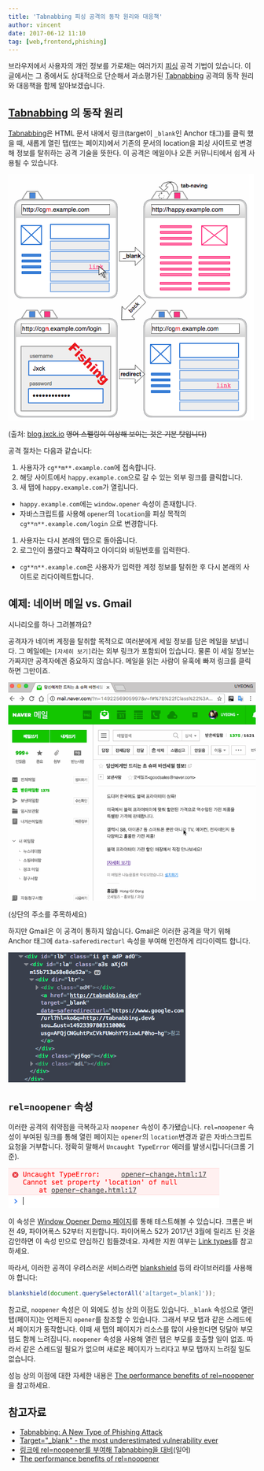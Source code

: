 ```yaml
---
title: 'Tabnabbing 피싱 공격의 동작 원리와 대응책'
author: vincent
date: 2017-06-12 11:10
tag: [web,frontend,phishing]
---
```


브라우저에서 사용자의 개인 정보를 가로채는 여러가지 [피싱](https://en.wikipedia.org/wiki/Phishing) 공격 기법이 있습니다.
이 글에서는 그 중에서도 상대적으로 단순해서 과소평가된 [Tabnabbing] 공격의 동작 원리와 대응책을 함께 알아보겠습니다.
<!--more-->

## [Tabnabbing] 의 동작 원리

[Tabnabbing]은 HTML 문서 내에서 링크(target이 `_blank`인 Anchor 태그)를 클릭 했을 때,
새롭게 열린 탭(또는 페이지)에서 기존의 문서의 location을 피싱 사이트로 변경해 정보를 탈취하는 공격 기술을 뜻한다.
이 공격은 메일이나 오픈 커뮤니티에서 쉽게 사용될 수 있습니다.

![](/files/2017-06-tabnabbing/tabnabbing.png)

(출처: [blog.jxck.io](https://blog.jxck.io/entries/2016-06-12/noopener.html) ~~영어 스펠링이 이상해 보이는 것은 기분 탓입니다~~)

공격 절차는 다음과 같습니다:

1. 사용자가 `cg**m**.example.com`에 접속합니다.
1. 해당 사이트에서 `happy.example.com`으로 갈 수 있는 외부 링크를 클릭합니다.
1. 새 탭에 `happy.example.com`가 열립니다.
  - `happy.example.com`에는 `window.opener` 속성이 존재합니다.
  - 자바스크립트를 사용해 `opener`의 `location`을 피싱 목적의 `cg**n**.example.com/login` 으로 변경합니다.
1. 사용자는 다시 본래의 탭으로 돌아옵니다.
1. 로그인이 풀렸다고 **착각**하고 아이디와 비밀번호를 입력한다.
  - `cg**n**.example.com`은 사용자가 입력한 계정 정보를 탈취한 후 다시 본래의 사이트로 리다이렉트합니다.

## 예제: 네이버 메일 vs. Gmail

시나리오를 하나 그려볼까요?

공격자가 네이버 계정을 탈취할 목적으로 여러분에게 세일 정보를 담은 메일을 보냅니다.
그 메일에는 `[자세히 보기]`라는 외부 링크가 포함되어 있습니다.
물론 이 세일 정보는 가짜지만 공격자에겐 중요하지 않습니다.
메일을 읽는 사람이 유혹에 빠져 링크를 클릭하면 그만이죠.

![](/files/2017-06-tabnabbing/naver.gif)

(상단의 주소를 주목하세요)

하지만 Gmail은 이 공격이 통하지 않습니다.
Gmail은 이러한 공격을 막기 위해 Anchor 태그에 `data-saferedirecturl` 속성을 부여해 안전하게 리다이렉트 합니다.

![](/files/2017-06-tabnabbing/gmail.png)

## `rel=noopener` 속성

이러한 공격의 취약점을 극복하고자 `noopener` 속성이 추가됐습니다.
`rel=noopener` 속성이 부여된 링크를 통해 열린 페이지는 `opener`의 `location`변경과 같은 자바스크립트 요청을 거부합니다.
정확히 말해서 `Uncaught TypeError` 에러를 발생시킵니다(크롬 기준).

![](/files/2017-06-tabnabbing/relopener.png)

이 속성은 [Window Opener Demo 페이지](https://labs.jxck.io/noopener/)를 통해 테스트해볼 수 있습니다.
크롬은 버전 49, 파이어폭스 52부터 지원합니다. 파이어폭스 52가 2017년 3월에 릴리즈 된 것을 감안하면 이 속성 만으로 안심하긴 힘들겠네요.
자세한 지원 여부는 [Link types](https://developer.mozilla.org/en-US/docs/Web/HTML/Link_types)를 참고하세요.

따라서, 이러한 공격이 우려스러운 서비스라면 [blankshield](http://danielstjules.github.io/blankshield/) 등의 라이브러리를 사용해야 합니다:

```javascript
blankshield(document.querySelectorAll('a[target=_blank]'));
```

참고로, `noopener` 속성은 이 외에도 성능 상의 이점도 있습니다.
`_blank` 속성으로 열린 탭(페이지)는 언제든지 `opener`를 참조할 수 있습니다.
그래서 부모 탭과 같은 스레드에서 페이지가 동작합니다.
이때 새 탭의 페이지가 리소스를 많이 사용한다면 덩달아 부모 탭도 함께 느려집니다.
`noopener` 속성을 사용해 열린 탭은 부모를 호출할 일이 없죠.
따라서 같은 스레드일 필요가 없으며 새로운 페이지가 느리다고 부모 탭까지 느려질 일도 없습니다.

성능 상의 이점에 대한 자세한 내용은 [The performance benefits of rel=noopener](https://jakearchibald.com/2016/performance-benefits-of-rel-noopener/)을 참고하세요.

## 참고자료

* [Tabnabbing: A New Type of Phishing Attack](http://www.azarask.in/blog/post/a-new-type-of-phishing-attack/)
* [Target="_blank" - the most underestimated vulnerability ever](https://www.jitbit.com/alexblog/256-targetblank---the-most-underestimated-vulnerability-ever/)
* [링크에 rel=noopener를 부여해 Tabnabbing을 대비](https://blog.jxck.io/entries/2016-06-12/noopener.html)(일어)
* [The performance benefits of rel=noopener](https://jakearchibald.com/2016/performance-benefits-of-rel-noopener/)

[Tabnabbing]:https://en.wikipedia.org/wiki/Tabnabbing
